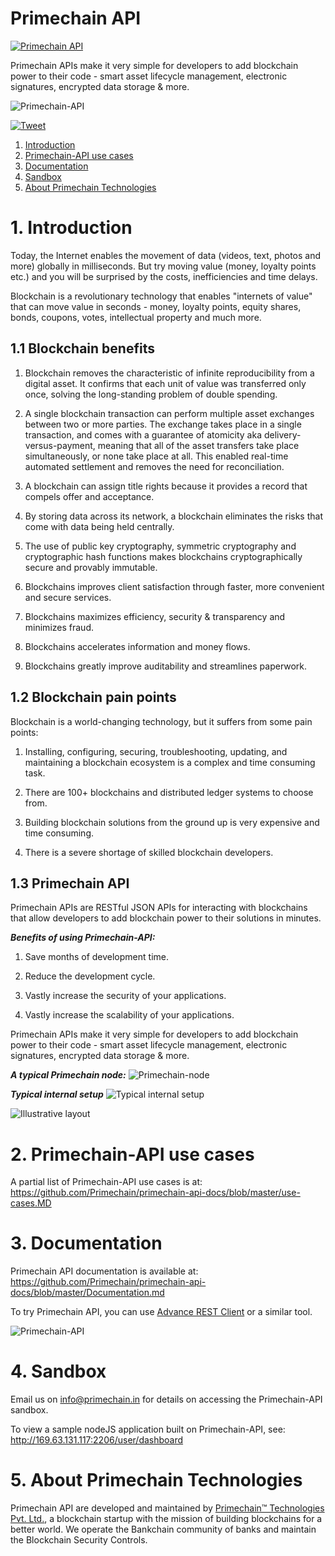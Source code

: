 # Primechain API

[![Primechain API](https://img.shields.io/badge/Built%20by-Primechain-blue.svg)](http://www.primechaintech.com/)

Primechain APIs make it very simple for developers to add blockchain power to their code - smart asset lifecycle management, electronic signatures, encrypted data storage & more.

![Primechain-API](http://www.primechaintech.com/images/projects/api-github.png)

[![Tweet](https://img.shields.io/twitter/url/http/shields.io.svg?style=social)](https://twitter.com/intent/tweet?text=Add%20blockchain%20power%20to%20your%20code%20in%20minutes%20with%20primechain-api&url=https://github.com/Primechain/primechain-api&via=primechain&hashtags=blockchain,api)

1. [Introduction](#1-introduction)
2. [Primechain-API use cases](#2-primechain-api-use-cases)
3. [Documentation](#3-documentation)
4. [Sandbox](#4-sandbox)
5. [About Primechain Technologies](#5-about-primechain-technologies)


# 1. Introduction

Today, the Internet enables the movement of data (videos, text, photos and more) globally in milliseconds. But try moving value (money, loyalty points etc.) and you will be surprised by the costs, inefficiencies and time delays.

Blockchain is a revolutionary technology that enables "internets of value" that can move value in seconds - money, loyalty points, equity shares, bonds, coupons, votes, intellectual property and much more.

## 1.1 Blockchain benefits

1. Blockchain removes the characteristic of infinite reproducibility from a digital asset. It confirms that each unit of value was transferred only once, solving the long-standing problem of double spending.

2. A single blockchain transaction can perform multiple asset exchanges between two or more parties. The exchange takes place in a single transaction, and comes with a guarantee of atomicity aka delivery-versus-payment, meaning that all of the asset transfers take place simultaneously, or none take place at all. This enabled real-time automated settlement and removes the need for reconciliation.

3. A blockchain can assign title rights because it provides a record that compels offer and acceptance.

4. By storing data across its network, a blockchain eliminates the risks that come with data being held centrally. 

5. The use of public key cryptography, symmetric cryptography and cryptographic hash functions makes blockchains cryptographically secure and provably immutable.

6. Blockchains improves client satisfaction through faster, more convenient and secure services.

7. Blockchains maximizes efficiency, security & transparency and minimizes fraud.

8. Blockchains accelerates information and money flows.

9. Blockchains greatly improve auditability and streamlines paperwork.

## 1.2 Blockchain pain points

Blockchain is a world-changing technology, but it suffers from some pain points:

1.	Installing, configuring, securing, troubleshooting, updating, and maintaining a blockchain ecosystem is a complex and time consuming task.

2.	There are 100+ blockchains and distributed ledger systems to choose from.

3.	Building blockchain solutions from the ground up is very expensive and time consuming.

4. There is a severe shortage of skilled blockchain developers.

## 1.3 Primechain API

Primechain APIs are RESTful JSON APIs for interacting with blockchains that allow developers to add blockchain power to their solutions in minutes.

***Benefits of using Primechain-API:***

1.	Save months of development time.

2.	Reduce the development cycle.

3.	Vastly increase the security of your applications.

4.	Vastly increase the scalability of your applications.

Primechain APIs make it very simple for developers to add blockchain power to their code - smart asset lifecycle management, electronic signatures, encrypted data storage & more.

***A typical Primechain node:***
![Primechain-node](http://www.primechaintech.com/img/api_documentation/node2.png)

***Typical internal setup***
![Typical internal setup](http://www.primechaintech.com/img/api_documentation/b2_internal.png)

![Illustrative layout](http://www.primechaintech.com/img/api_documentation/b2_outline2.png)

# 2. Primechain-API use cases

A partial list of Primechain-API use cases is at:   
https://github.com/Primechain/primechain-api-docs/blob/master/use-cases.MD


# 3. Documentation
Primechain API documentation is available at:    
https://github.com/Primechain/primechain-api-docs/blob/master/Documentation.md

To try Primechain API, you can use [Advance REST Client](https://install.advancedrestclient.com/install) or a similar tool.

![Primechain-API](http://www.primechaintech.com/img/api_documentation/rest.png)

# 4. Sandbox
Email us on info@primechain.in for details on accessing the Primechain-API sandbox.

To view a sample nodeJS application built on Primechain-API, see:
http://169.63.131.117:2206/user/dashboard


# 5. About Primechain Technologies
Primechain API are developed and maintained by [Primechain™ Technologies Pvt. Ltd.](http://www.primechaintech.com), a blockchain startup with the mission of building blockchains for a better world. We operate the Bankchain community of banks and maintain the Blockchain Security Controls. 
